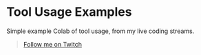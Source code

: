 # Tool Usage Examples

Simple example Colab of tool usage, from my live coding streams.

> [Follow me on Twitch](https://www.twitch.tv/diogosnows)
